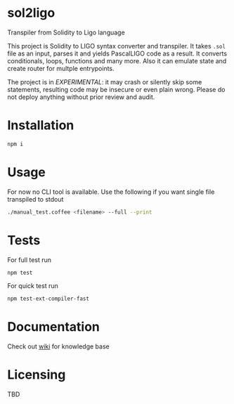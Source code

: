 # sol2ligo

Transpiler from Solidity to Ligo language

This project is Solidity to LIGO syntax converter and transpiler. It takes `.sol` file as an input, parses it and yields PascalLIGO code as a result.
It converts conditionals, loops, functions and many more. Also it can emulate state and create router for multple entrypoints.

The project is in _EXPERIMENTAL_: it may crash or silently skip some statements, resulting code may be insecure or even plain wrong. Please do not deploy anything without prior review and audit.

# Installation

```sh
npm i
```

# Usage

For now no CLI tool is available. Use the following if you want single file transpiled to stdout

```sh
./manual_test.coffee <filename> --full --print
```

# Tests
For full test run
```sh
npm test 
```

For quick test run
```sh
npm test-ext-compiler-fast
```


# Documentation
Check out [wiki](https://github.com/madfish-solutions/sol2ligo/wiki) for knowledge base

# Licensing
TBD
